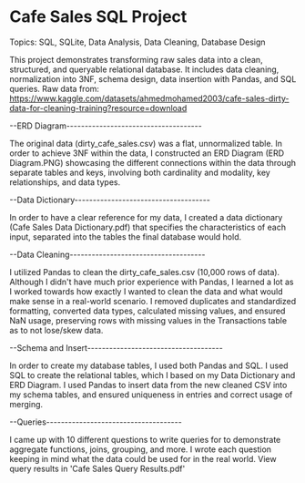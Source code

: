 # Cafe Sales SQL Project
Topics: SQL, SQLite, Data Analysis, Data Cleaning, Database Design

This project demonstrates transforming raw sales data into a clean, structured, and queryable relational database. It includes data cleaning, normalization into 3NF, schema design, data insertion with Pandas, and SQL queries. 
Raw data from: https://www.kaggle.com/datasets/ahmedmohamed2003/cafe-sales-dirty-data-for-cleaning-training?resource=download

--ERD Diagram-------------------------------------

The original data (dirty_cafe_sales.csv) was a flat, unnormalized table. In order to achieve 3NF within the data, I constructed an ERD Diagram (ERD Diagram.PNG) showcasing the different connections within the data through separate tables and keys, involving both cardinality and modality, key relationships, and data types.

--Data Dictionary-------------------------------------

In order to have a clear reference for my data, I created a data dictionary (Cafe Sales Data Dictionary.pdf) that specifies the characteristics of each input, separated into the tables the final database would hold.

--Data Cleaning-------------------------------------

I utilized Pandas to clean the dirty_cafe_sales.csv (10,000 rows of data). Although I didn't have much prior experience with Pandas, I learned a lot as I worked towards how exactly I wanted to clean the data and what would make sense in a real-world scenario. I removed duplicates and standardized formatting, converted data types, calculated missing values, and ensured NaN usage, preserving rows with missing values in the Transactions table as to not lose/skew data.

--Schema and Insert-------------------------------------

In order to create my database tables, I used both Pandas and SQL. I used SQL to create the relational tables, which I based on my Data Dictionary and ERD Diagram. I used Pandas to insert data from the new cleaned CSV into my schema tables, and ensured uniqueness in entries and correct usage of merging. 

--Queries-------------------------------------

I came up with 10 different questions to write queries for to demonstrate aggregate functions, joins, grouping, and more. I wrote each question keeping in mind what the data could be used for in the real world. View query results in 'Cafe Sales Query Results.pdf'
